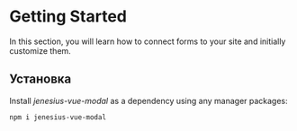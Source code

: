 # Getting Started
In this section, you will learn how to connect forms to your site and initially
customize them.

## Установка
Install *jenesius-vue-modal* as a dependency using any manager
packages:
```shell
npm i jenesius-vue-modal
```
